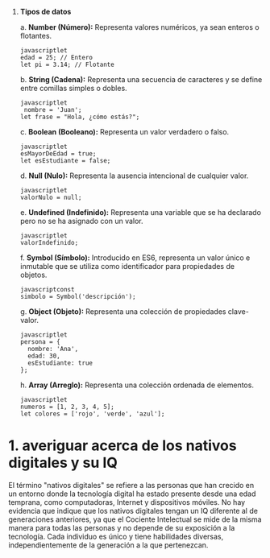 
1.  **Tipos de datos**

    a. **Number (Número):** Representa valores numéricos, ya sean enteros o flotantes.
    
    ```
    javascriptlet 
    edad = 25; // Entero
    let pi = 3.14; // Flotante
    
    ```
    
    b. **String (Cadena):** Representa una secuencia de caracteres y se define entre comillas simples o dobles.
    
    ```
    javascriptlet
     nombre = 'Juan';
    let frase = "Hola, ¿cómo estás?";
    
    ```
    
    c. **Boolean (Booleano):** Representa un valor verdadero o falso.
    
    ```
    javascriptlet 
    esMayorDeEdad = true;
    let esEstudiante = false;
    
    ```
    
    d. **Null (Nulo):** Representa la ausencia intencional de cualquier valor.
    
    ```
    javascriptlet 
    valorNulo = null;
    
    ```
    
    e. **Undefined (Indefinido):** Representa una variable que se ha declarado pero no se ha asignado con un valor.
    
    ```
    javascriptlet 
    valorIndefinido;
    
    ```
    
    f. **Symbol (Símbolo):** Introducido en ES6, representa un valor único e inmutable que se utiliza como identificador para propiedades de objetos.
    
    ```
    javascriptconst 
    simbolo = Symbol('descripción');
    
    ```
    
    
    g. **Object (Objeto):** Representa una colección de propiedades clave-valor.
    
    ```
    javascriptlet 
    persona = {
      nombre: 'Ana',
      edad: 30,
      esEstudiante: true
    };
    
    ```
    
    h. **Array (Arreglo):** Representa una colección ordenada de elementos.
    
    ```
    javascriptlet 
    numeros = [1, 2, 3, 4, 5];
    let colores = ['rojo', 'verde', 'azul'];
    
    ```
    

<H1>1. averiguar acerca de los nativos digitales y su IQ</H1>


El término "nativos digitales" se refiere a las personas que han crecido en un entorno donde la tecnología digital ha estado presente desde una edad temprana, como computadoras, Internet y dispositivos móviles. No hay evidencia que indique que los nativos digitales tengan un IQ diferente al de generaciones anteriores, ya que el Cociente Intelectual se mide de la misma manera para todas las personas y no depende de su exposición a la tecnología. Cada individuo es único y tiene habilidades diversas, independientemente de la generación a la que pertenezcan.